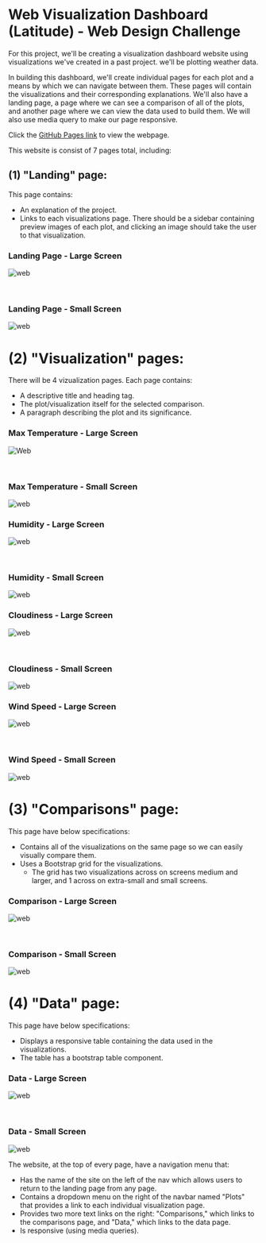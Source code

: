 # Web Visualization Dashboard (Latitude) - Web Design Challenge

For this project, we'll be creating a visualization dashboard website using visualizations we've created in a past project. we'll be plotting weather data.

In building this dashboard, we'll create individual pages for each plot and a means by which we can navigate between them. These pages will contain the visualizations and their corresponding explanations. We'll also have a landing page, a page where we can see a comparison of all of the plots, and another page where we can view the data used to build them. We will also use media query to make our page responsive.

Click the [GitHub Pages link](https://uot-bootcamp.github.io/Web-Design-Challenge/WebVisualizations/) to view the webpage.<br>


This website is consist of 7 pages total, including:

## (1) "Landing" page:

This page contains:

* An explanation of the project.
* Links to each visualizations page. There should be a sidebar containing preview images of each plot, and clicking an image should take the user to that visualization.

### Landing Page - Large Screen

![web](WebVisualizations/large_screen_Visualizations/Landing_page_viz.png)

<br/>

### Landing Page - Small Screen

![web](WebVisualizations/small_screen_visualizations/landing_page_viz.png)


# (2) "Visualization" pages:

There will be 4 vizualization pages. Each page contains:

* A descriptive title and heading tag.
* The plot/visualization itself for the selected comparison.
* A paragraph describing the plot and its significance.

### Max Temperature - Large Screen

![Web](WebVisualizations/large_screen_Visualizations/Max_Temperature_Viz.png)

<br/>

### Max Temperature - Small Screen

![web](WebVisualizations/small_screen_visualizations/max_temperature_viz.png)


### Humidity - Large Screen

![web](WebVisualizations/large_screen_Visualizations/Humidity_viz.png)

<br/>

### Humidity - Small Screen

![web](WebVisualizations/small_screen_visualizations/humidity_viz.png)


### Cloudiness - Large Screen

![web](WebVisualizations/large_screen_Visualizations/Cloudiness_viz.png)

<br/>

### Cloudiness - Small Screen

![web](WebVisualizations/small_screen_visualizations/cloudiness_viz.png)


### Wind Speed - Large Screen

![web](WebVisualizations/large_screen_Visualizations/Wind_Speed_viz.png)

<br/>

### Wind Speed - Small Screen

![web](WebVisualizations/small_screen_visualizations/wind_speed_viz.png)


# (3) "Comparisons" page:

This page have below specifications:

* Contains all of the visualizations on the same page so we can easily visually compare them.
* Uses a Bootstrap grid for the visualizations.
    * The grid has two visualizations across on screens medium and larger, and 1 across on extra-small and small screens.
    

### Comparison - Large Screen

![web](WebVisualizations/large_screen_Visualizations/Comparison_viz.png)

<br/>

### Comparison - Small Screen

![web](WebVisualizations/small_screen_visualizations/comparison_viz.png)


# (4) "Data" page:

This page have below specifications:

* Displays a responsive table containing the data used in the visualizations.
* The table has a bootstrap table component. 

### Data - Large Screen

![web](WebVisualizations/large_screen_Visualizations/Data_page.png)

<br/>

### Data - Small Screen

![web](WebVisualizations/small_screen_visualizations/data_viz.png)


The website, at the top of every page, have a navigation menu that:

* Has the name of the site on the left of the nav which allows users to return to the landing page from any page.
* Contains a dropdown menu on the right of the navbar named "Plots" that provides a link to each individual visualization page.
* Provides two more text links on the right: "Comparisons," which links to the comparisons page, and "Data," which links to the data page.
* Is responsive (using media queries). 




